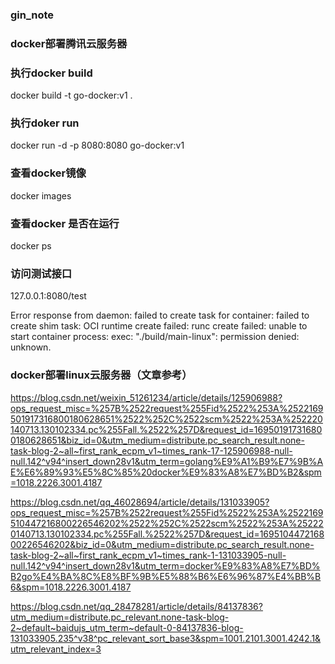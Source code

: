 ### gin_note

### docker部署腾讯云服务器

### 执行docker build
docker build  -t go-docker:v1 .

### 执行doker run
docker run -d -p 8080:8080 go-docker:v1

### 查看docker镜像
docker images

### 查看docker 是否在运行
docker ps

### 访问测试接口
127.0.0.1:8080/test

Error response from daemon: failed to create task for container: failed to create shim task: OCI runtime create failed: runc create failed: unable to start container process: exec: "./build/main-linux": permission denied: unknown.


### docker部署linux云服务器（文章参考）
https://blog.csdn.net/weixin_51261234/article/details/125906988?ops_request_misc=%257B%2522request%255Fid%2522%253A%2522169501917316800180628651%2522%252C%2522scm%2522%253A%252220140713.130102334.pc%255Fall.%2522%257D&request_id=169501917316800180628651&biz_id=0&utm_medium=distribute.pc_search_result.none-task-blog-2~all~first_rank_ecpm_v1~times_rank-17-125906988-null-null.142^v94^insert_down28v1&utm_term=golang%E9%A1%B9%E7%9B%AE%E6%89%93%E5%8C%85%20docker%E9%83%A8%E7%BD%B2&spm=1018.2226.3001.4187

https://blog.csdn.net/qq_46028694/article/details/131033905?ops_request_misc=%257B%2522request%255Fid%2522%253A%2522169510447216800226546202%2522%252C%2522scm%2522%253A%252220140713.130102334.pc%255Fall.%2522%257D&request_id=169510447216800226546202&biz_id=0&utm_medium=distribute.pc_search_result.none-task-blog-2~all~first_rank_ecpm_v1~times_rank-1-131033905-null-null.142^v94^insert_down28v1&utm_term=docker%E9%83%A8%E7%BD%B2go%E4%BA%8C%E8%BF%9B%E5%88%B6%E6%96%87%E4%BB%B6&spm=1018.2226.3001.4187

https://blog.csdn.net/qq_28478281/article/details/84137836?utm_medium=distribute.pc_relevant.none-task-blog-2~default~baidujs_utm_term~default-0-84137836-blog-131033905.235^v38^pc_relevant_sort_base3&spm=1001.2101.3001.4242.1&utm_relevant_index=3
